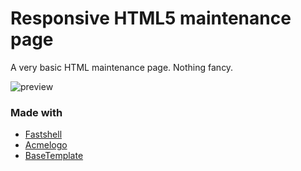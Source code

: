 # Responsive HTML5 maintenance page
A very basic HTML maintenance page. Nothing fancy.

![preview](https://user-images.githubusercontent.com/3603641/39551680-f77afa9a-4e33-11e8-89fc-a7413ae2bf52.png)

### Made with
* [Fastshell](https://github.com/HosseinKarami/fastshell)
* [Acmelogo](http://acmelogos.com/)
* [BaseTemplate](https://github.com/jfcartier/maintenance-html.git)